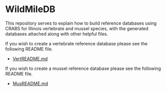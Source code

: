 # WildMileDB
This repository serves to explain how to build reference databases using CRABS for Illinois vertebrate and mussel species, with the generated databases attached along with other helpful files.

If you wish to create a vertebrate reference database please see the following README file.
* [VertREADME.md](https://github.com/richapatel138/WildMileDB/blob/main/VertREADME.md)



If you wish to create a mussel reference database please see the following README file.
* [MusREADME.md](https://github.com/richapatel138/WildMileDB/blob/main/MusREADME.md)
